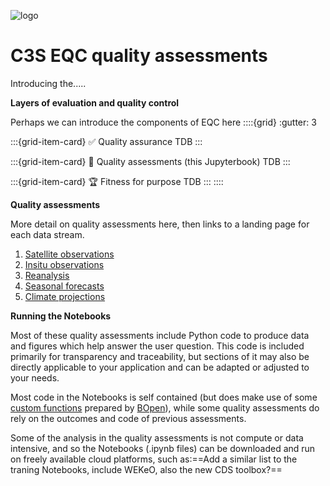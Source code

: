 ![logo](LogoLine_horizon_C3S.png)

# C3S EQC quality assessments

Introducing the.....

**Layers of evaluation and quality control**

Perhaps we can introduce the components of EQC here
::::{grid}
:gutter: 3

:::{grid-item-card} ✅ Quality assurance
TDB
:::

:::{grid-item-card} 🧭 Quality assessments (this Jupyterbook)
TDB
:::

:::{grid-item-card} 🏆 Fitness for purpose
TDB
:::
::::

**Quality assessments**

More detail on quality assessments here, then links to a landing page for each data stream.

1. [Satellite observations](/satellite/satellite.md)
2. [Insitu observations](/insitu/insitu.md)
3. [Reanalysis](/reanalysis/reanalysis.md)
4. [Seasonal forecasts](/seasonal/seasonal.md)
5. [Climate projections](/projections/projections.md)

**Running the Notebooks**

Most of these quality assessments include Python code to produce data and figures which help answer the user question. This code is included primarily for transparency and traceability, but sections of it may also be directly applicable to your application and can be adapted or adjusted to your needs.

Most code in the Notebooks is self contained (but does make use of some [custom functions](https://github.com/bopen/c3s-eqc-automatic-quality-control/tree/main/c3s_eqc_automatic_quality_control) prepared by [BOpen](https://www.bopen.eu/)), while some quality assessments do rely on the outcomes and code of previous assessments.

Some of the analysis in the quality assessments is not compute or data intensive, and so the Notebooks (.ipynb files) can be downloaded and run on freely available cloud platforms, such as:==Add a similar list to the traning Notebooks, include WEKeO, also the new CDS toolbox?==
